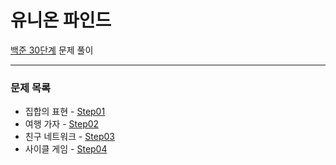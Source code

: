 # 유니온 파인드
[백준 30단계](https://www.acmicpc.net/step/14) 문제 풀이

---

### 문제 목록

- 집합의 표현 - [Step01](https://github.com/StudyForCoding/BEAKJOON/tree/master/30_UnionFind/Step01/README.md)
- 여행 가자 - [Step02](https://github.com/StudyForCoding/BEAKJOON/tree/master/30_UnionFind/Step02/README.md)
- 친구 네트워크 - [Step03](https://github.com/StudyForCoding/BEAKJOON/tree/master/30_UnionFind/Step03/README.md)
- 사이클 게임 - [Step04](https://github.com/StudyForCoding/BEAKJOON/tree/master/30_UnionFind/Step04/README.md)

